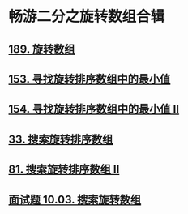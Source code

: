 # 畅游二分之旋转数组合辑



## [189. 旋转数组](https://leetcode-cn.com/problems/rotate-array/)





## [153. 寻找旋转排序数组中的最小值](https://leetcode-cn.com/problems/find-minimum-in-rotated-sorted-array/)

## [154. 寻找旋转排序数组中的最小值 II](https://leetcode-cn.com/problems/find-minimum-in-rotated-sorted-array-ii/)

## [33. 搜索旋转排序数组](https://leetcode-cn.com/problems/search-in-rotated-sorted-array/)



## [81. 搜索旋转排序数组 II](https://leetcode-cn.com/problems/search-in-rotated-sorted-array-ii/)







## [面试题 10.03. 搜索旋转数组](https://leetcode-cn.com/problems/search-rotate-array-lcci/)